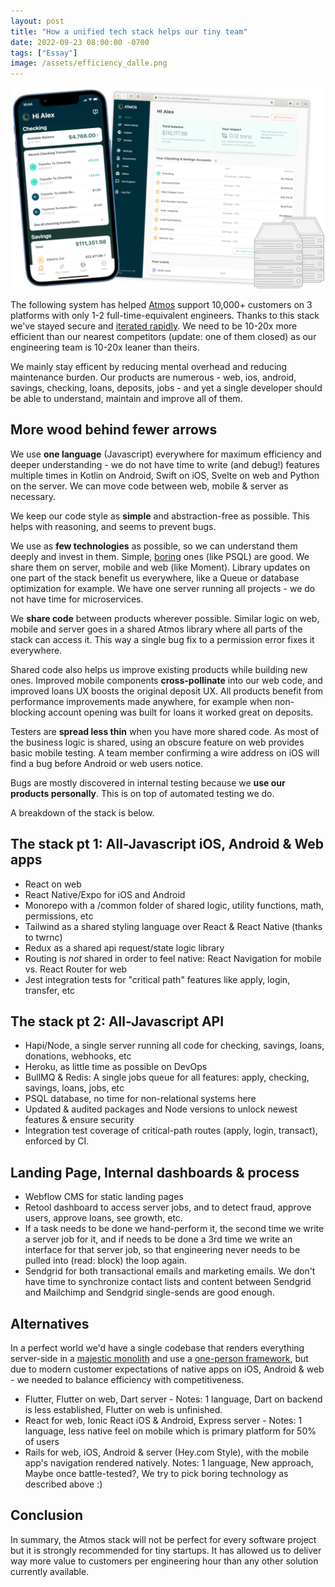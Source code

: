 ```yaml
---
layout: post
title: "How a unified tech stack helps our tiny team"
date: 2022-09-23 08:00:00 -0700
tags: ["Essay"]
image: /assets/efficiency_dalle.png
---
```


![](/assets/efficiency_stack.jpg)

The following system has helped [Atmos](https://www.joinatmos.com) support 10,000+ customers on 3 platforms with only 1-2 full-time-equivalent engineers. Thanks to this stack we've stayed secure and [iterated rapidly](http://paulgraham.com/avg.html). We need to be 10-20x more efficient than our nearest competitors (update: one of them closed) as our engineering team is 10-20x leaner than theirs.

We mainly stay efficent by reducing mental overhead and reducing maintenance burden. Our products are numerous - web, ios, android, savings, checking, loans, deposits, jobs - and yet a single developer should be able to understand, maintain and improve all of them.

## More wood behind fewer arrows

We use **one language** (Javascript) everywhere for maximum efficiency and deeper understanding - we do not have time to write (and debug!) features multiple times in Kotlin on Android, Swift on iOS, Svelte on web and Python on the server. We can move code between web, mobile & server as necessary.

We keep our code style as **simple** and abstraction-free as possible. This helps with reasoning, and seems to prevent bugs.

We use as **few technologies** as possible, so we can understand them deeply and invest in them. Simple, [boring](https://boringtechnology.club/) ones (like PSQL) are good. We share them on server, mobile and web (like Moment). Library updates on one part of the stack benefit us everywhere, like a Queue or database optimization for example. We have one server running all projects - we do not have time for microservices.

We **share code** between products wherever possible. Similar logic on web, mobile and server goes in a shared Atmos library where all parts of the stack can access it. This way a single bug fix to a permission error fixes it everywhere.

Shared code also helps us improve existing products while building new ones. Improved mobile components **cross-pollinate** into our web code, and improved loans UX boosts the original deposit UX. All products benefit from performance improvements made anywhere, for example when non-blocking account opening was built for loans it worked great on deposits.

Testers are **spread less thin** when you have more shared code. As most of the business logic is shared, using an obscure feature on web provides basic mobile testing. A team member confirming a wire address on iOS will find a bug before Android or web users notice.

Bugs are mostly discovered in internal testing because we **use our products personally**. This is on top of automated testing we do.

A breakdown of the stack is below.

## The stack pt 1: All-Javascript iOS, Android & Web apps

- React on web
- React Native/Expo for iOS and Android
- Monorepo with a /common folder of shared logic, utility functions, math, permissions, etc
- Tailwind as a shared styling language over React & React Native (thanks to twrnc)
- Redux as a shared api request/state logic library
- Routing is _not_ shared in order to feel native: React Navigation for mobile vs. React Router for web
- Jest integration tests for "critical path" features like apply, login, transfer, etc

## The stack pt 2: All-Javascript API

- Hapi/Node, a single server running all code for checking, savings, loans, donations, webhooks, etc
- Heroku, as little time as possible on DevOps
- BullMQ & Redis: A single jobs queue for all features: apply, checking, savings, loans, jobs, etc
- PSQL database, no time for non-relational systems here
- Updated & audited packages and Node versions to unlock newest features & ensure security
- Integration test coverage of critical-path routes (apply, login, transact), enforced by CI.

## Landing Page, Internal dashboards & process

- Webflow CMS for static landing pages
- Retool dashboard to access server jobs, and to detect fraud, approve users, approve loans, see growth, etc.
- If a task needs to be done we hand-perform it, the second time we write a server job for it, and if needs to be done a 3rd time we write an interface for that server job, so that engineering never needs to be pulled into (read: block) the loop again.
- Sendgrid for both transactional emails and marketing emails. We don't have time to synchronize contact lists and content between Sendgrid and Mailchimp and Sendgrid single-sends are good enough.

## Alternatives

In a perfect world we'd have a single codebase that renders everything server-side in a [majestic monolith](/a-node-js-developer-discovers-rails/) and use a [one-person framework](https://world.hey.com/dhh/the-one-person-framework-711e6318), but due to modern customer expectations of native apps on iOS, Android & web - we needed to balance efficiency with competitiveness.

- Flutter, Flutter on web, Dart server - Notes: 1 language, Dart on backend is less established, Flutter on web is unfinished.
- React for web, Ionic React iOS & Android, Express server - Notes: 1 language, less native feel on mobile which is primary platform for 50% of users
- Rails for web, iOS, Android & server (Hey.com Style), with the mobile app's navigation rendered natively. Notes: 1 language, New approach, Maybe once battle-tested?, We try to pick boring technology as described above :)

## Conclusion

In summary, the Atmos stack will not be perfect for every software project but it is strongly recommended for tiny startups. It has allowed us to deliver way more value to customers per engineering hour than any other solution currently available.

